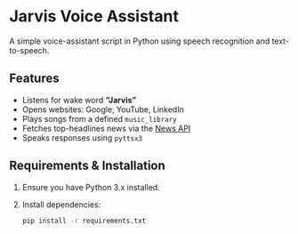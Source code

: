 # Jarvis Voice Assistant

A simple voice-assistant script in Python using speech recognition and text-to-speech.

## Features
- Listens for wake word **“Jarvis”**
- Opens websites: Google, YouTube, LinkedIn
- Plays songs from a defined `music_library`
- Fetches top-headlines news via the [News API](https://newsapi.org)  
- Speaks responses using `pyttsx3`

## Requirements & Installation

1. Ensure you have Python 3.x installed.  
2. Install dependencies:

   ```bash
   pip install -r requirements.txt
